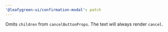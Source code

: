 ```yaml
---
'@leafygreen-ui/confirmation-modal': patch
---
```


Omits `children` from `cancelButtonProps`. The text will always render `cancel`.